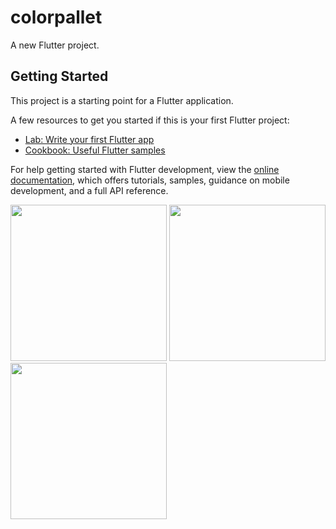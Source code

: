 # colorpallet

A new Flutter project.

## Getting Started

This project is a starting point for a Flutter application.

A few resources to get you started if this is your first Flutter project:

- [Lab: Write your first Flutter app](https://docs.flutter.dev/get-started/codelab)
- [Cookbook: Useful Flutter samples](https://docs.flutter.dev/cookbook)

For help getting started with Flutter development, view the
[online documentation](https://docs.flutter.dev/), which offers tutorials,
samples, guidance on mobile development, and a full API reference.

<img src="https://user-images.githubusercontent.com/118718488/234641261-1c9f5f0f-34b8-4ade-9342-40f3cefc01b6.png" width="250px">
<img src="https://user-images.githubusercontent.com/118718488/234641335-2b72085c-1e94-4bc7-8814-8295a9a0558a.mp4" width="250px">
<img src="https://user-images.githubusercontent.com/118718488/234641403-75720281-6d16-4739-9721-baa6e1ec905f.png" width="250px">


